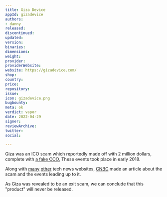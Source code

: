 ```yaml
---
title: Giza Device
appId: gizadevice
authors:
- danny
released: 
discontinued: 
updated: 
version: 
binaries: 
dimensions: 
weight: 
provider: 
providerWebsite: 
website: https://gizadevice.com/
shop: 
country: 
price: 
repository: 
issue: 
icon: gizadevice.png
bugbounty: 
meta: ok
verdict: vapor
date: 2022-04-29
signer: 
reviewArchive: 
twitter: 
social: 

---
```


Giza was an ICO scam which reportedly made off with 2 million dollars, complete with [a fake COO.](https://drive.google.com/file/d/1EpGo0dS3nZbyutL3fN-m1dqZl768Y8Ix/view) These events took place in early 2018. 

Along with [many](https://walletinvestor.com/magazine/early-investors-lost-2-million-usd-to-scammers-running-a-fake-ico/) [other](https://www.pymnts.com/news/security-and-risk/2018/scammers-launch-fake-ico-steal-2m-investors-giza/) tech news websites, [CNBC](https://www.cnbc.com/2018/03/09/cryptocurrency-scammers-of-giza-make-off-with-2-million-after-ico.html) made an article about the scam and the events leading up to it.

As Giza was revealed to be an exit scam, we can conclude that this "product" will never be released.

